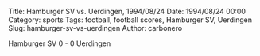 Title: Hamburger SV vs. Uerdingen, 1994/08/24
Date: 1994/08/24 00:00
Category: sports
Tags: football, football scores, Hamburger SV, Uerdingen
Slug: hamburger-sv-vs-uerdingen
Author: carbonero


Hamburger SV 0 - 0 Uerdingen
